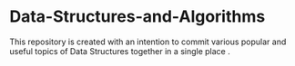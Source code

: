 # Data-Structures-and-Algorithms
This repository is created with an intention to commit various popular and useful topics of Data Structures together in a single place .
